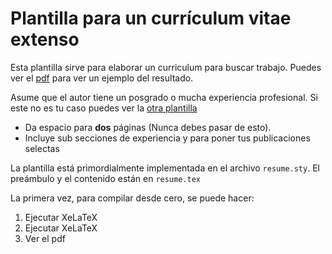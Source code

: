 # Plantilla para un currículum vitae extenso

Esta plantilla sirve para elaborar un curriculum para buscar trabajo. Puedes ver el [pdf](curriculum.pdf) para ver un ejemplo del resultado.

Asume que el autor tiene un posgrado o mucha experiencia profesional. Si este no es tu caso puedes ver la [otra plantilla](../Curriculum)

* Da espacio para __dos__ páginas (Nunca debes pasar de esto).
* Incluye sub secciones de experiencia y para poner tus publicaciones selectas

La plantilla está primordialmente implementada en el archivo `resume.sty`. El preámbulo y el contenido están en `resume.tex`

La primera vez, para compilar desde cero, se puede hacer:

1. Ejecutar XeLaTeX
1. Ejecutar XeLaTeX
1. Ver el pdf
